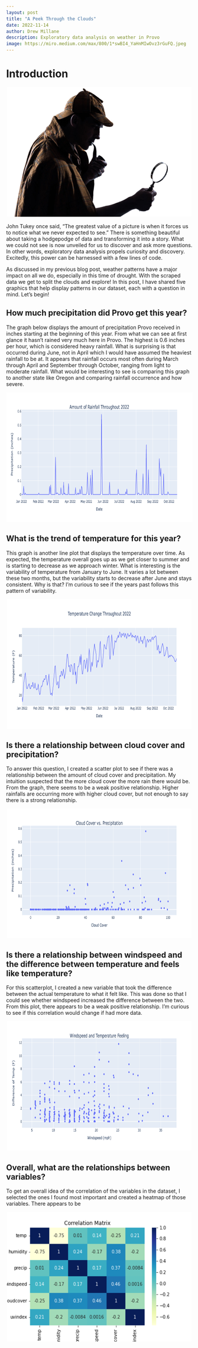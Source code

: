 ```yaml
---
layout: post
title: "A Peek Through the Clouds"
date: 2022-11-14
author: Drew Millane 
description: Exploratory data analysis on weather in Provo
image: https://miro.medium.com/max/800/1*swBI4_YaHnMIwOvz3rGuFQ.jpeg
---
```

 
# Introduction 
 
<p align="center">
<img src="https://github.com/amillane/stat386-projects/raw/main/assets/images/Sherlock.png" width = "500" height='350'>
</p>

John Tukey once said, “The greatest value of a picture is when it forces us to notice what we never expected to see.” There is something beautiful about taking a hodgepodge of data and transforming it into a story. What we could not see is now unveiled for us to discover and ask more questions. In other words, exploratory data analysis propels curiosity and discovery. Excitedly, this power can be harnessed with a few lines of code. 

As discussed in my previous blog post, weather patterns have a major impact on all we do, especially in this time of drought. With the scraped data we get to split the clouds and explore! In this post, I have shared five graphics that help display patterns in our dataset, each with a question in mind. Let’s begin! 

## How much precipitation did Provo get this year? 

The graph below displays the amount of precipitation Provo received in inches starting at the beginning of this year. From what we can see at first glance it hasn’t rained very much here in Provo. The highest is 0.6 inches per hour, which is considered heavy rainfall. What is surprising is that occurred during June, not in April which I would have assumed the heaviest rainfall to be at. It appears that rainfall occurs most often during March through April and September through October, ranging from light to moderate rainfall. What would be interesting to see is comparing this graph to another state like Oregon and comparing rainfall occurrence and how severe. 

<p align="center">
<img src="https://github.com/amillane/stat386-projects/raw/main/assets/images/rain.png" width = "600" height='350'>
</p>

## What is the trend of temperature for this year?

This graph is another line plot that displays the temperature over time. As expected, the temperature overall goes up as we get closer to summer and is starting to decrease as we approach winter. What is interesting is the variability of temperature from January to June. It varies a lot between these two months, but the variability starts to decrease after June and stays consistent. Why is that? I’m curious to see if the years past follows this pattern of variability. 

<p align="center">
<img src="https://github.com/amillane/stat386-projects/raw/main/assets/images/temp.png" width = "500" height='350'>
</p>

## Is there a relationship between cloud cover and precipitation? 

To answer this question, I created a scatter plot to see if there was a relationship between the amount of cloud cover and precipitation. My intuition suspected that the more cloud cover the more rain there would be. From the graph, there seems to be a weak positive relationship. Higher rainfalls are occurring more with higher cloud cover, but not enough to say there is a strong relationship. 

<p align="center">
<img src="https://github.com/amillane/stat386-projects/raw/main/assets/images/cloudcover.png" width = "500" height='350'>
</p>

## Is there a relationship between windspeed and the difference between temperature and feels like temperature?

For this scatterplot, I created a new variable that took the difference between the actual temperature to what it felt like. This was done so that I could see whether windspeed increased the difference between the two. From this plot, there appears to be a weak positive relationship. I’m curious to see if this correlation would change if had more data. 

<p align="center">
<img src="https://github.com/amillane/stat386-projects/raw/main/assets/images/feellike.png" width = "500" height='350'>
</p>

## Overall, what are the relationships between variables?

To get an overall idea of the correlation of the variables in the dataset, I selected the ones I found most important and created a heatmap of those variables. There appears to be 


<p align="center">
<img src="https://github.com/amillane/stat386-projects/raw/main/assets/images/matrix.png" width = "500" height='350'>
</p>



